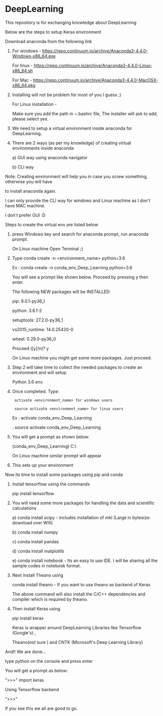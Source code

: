 # DeepLearning
This repository is for exchanging knowledge about DeepLearning

Below are the steps to setup Keras environment

Download anaconda from the following link

1) For windows - https://repo.continuum.io/archive/Anaconda3-4.4.0-Windows-x86_64.exe
   
   For linux   - https://repo.continuum.io/archive/Anaconda3-4.4.0-Linux-x86_64.sh 
   
   For Mac     - https://repo.continuum.io/archive/Anaconda3-4.4.0-MacOSX-x86_64.pkg
   
2) Installing will not be problem for most of you I guess ;)
   
   For Linux installation -
   
   Make sure you add the path in ~.bashrc file, The installer will ask to add, please select yes.

3) We need to setup a virtual environment inside anaconda for DeepLearning.

4) There are 2 ways (as per my knowledge) of creating virtual environments inside anaconda
   
   a) GUI way using anaconda navigator
   
   b) CLI way
   
Note: Creating environment will help you in case you screw something, otherwise you will have
   
   to install anaconda again.
   
I can only provide the CLI way for windows and Linux machine as I don't have MAC machine.

I don't prefer GUI :D

Steps to create the virtual env are listed below

1) press Windows key and search for anaconda prompt, run anaconda prompt.
   
   On Linux machine Open Terminal ;)
   
2) Type conda create -n <environment_name> python=3.6
   
   Ex : conda create -n conda_env_Deep_Learning python=3.6
   
   You will see a prompt like shown below. Proceed by pressing y then enter.
   
   The following NEW packages will be INSTALLED:

    pip:            9.0.1-py36_1
    
	python:         3.6.1-2
    
	setuptools:     27.2.0-py36_1
    
	vs2015_runtime: 14.0.25420-0
    
	wheel:          0.29.0-py36_0

	
	Proceed ([y]/n)? y
	
	On Linux machine you might get some more packages. Just proceed.

3) Step 2 will take time to collect the needed packages to create an environment and will setup
   
   Python 3.6 env.
   
4) Once completed. Type: 
		
		activate <environment_name> for windows users
		
		source activate <environment_name> for linux users
   
   Ex : activate conda_env_Deep_Learning
      
	  : source activate conda_env_Deep_Learning
   
5) You will get a prompt as shown below:
   
   (conda_env_Deep_Learning) C:\
   
   On Linux machine similar prompt will appear
   
6) This sets up your environment

Now its time to install some packages using pip and conda

1) Install tensorflow using the commands
   
   pip install tensorflow
   
2) You will need some more packages for handling the data and scientific calculations
   
   a) conda install scipy - includes installation of mkl (Large in bytesize: download over Wifi)
   
   b) conda install numpy 
   
   c) conda install pandas
   
   d) conda install matplotlib
   
   e) conda install notebook - Its an easy to use IDE. 
                               I will be sharing all the sample codes in notebook format.

3) Next install Theano using
   
   conda install theano - If you want to use theano as backend of Keras
   
   The above command will also install the C/C++ dependencies and compiler which is required by theano.

4) Then install Keras using 
   
   pip install keras
   
   Keras is wrapper around DeepLearning Libraries like Tensorflow (Google's) , 
   
   Theano(not sure ) and CNTK (Microsoft's Deep Learning Library)

And!! We are done...

type python on the console and press enter

You will get a prompt as below:

">>>" import keras

Using Tensorflow backend

">>>" 

If you see this we all are good to go.


